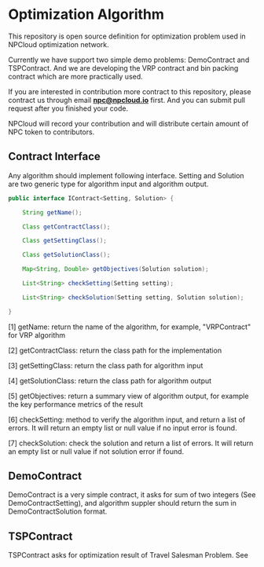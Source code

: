 # Optimization Algorithm

This repository is open source definition for optimization problem used in
NPCloud optimization network.

Currently we have support two simple demo problems: DemoContract and TSPContract.
And we are developing the VRP contract and bin packing contract which are more
practically used.

If you are interested in contribution more contract to this repository, please contract
us through email **npc@npcloud.io** first. And you can submit pull request after you finished
your code.

NPCloud will record your contribution and will distribute certain amount of NPC token to
contributors.

## Contract Interface

Any algorithm should implement following interface. Setting and Solution are two
generic type for algorithm input and algorithm output.

```java
public interface IContract<Setting, Solution> {

    String getName();

    Class getContractClass();

    Class getSettingClass();

    Class getSolutionClass();

    Map<String, Double> getObjectives(Solution solution);

    List<String> checkSetting(Setting setting);

    List<String> checkSolution(Setting setting, Solution solution);

}
```

[1] getName: return the name of the algorithm, for example, "VRPContract" for VRP algorithm

[2] getContractClass: return the class path for the implementation

[3] getSettingClass: return the class path for algorithm input

[4] getSolutionClass: return the class path for algorithm output

[5] getObjectives: return a summary view of algorithm output, for example the key performance
metrics of the result

[6] checkSetting: method to verify the algorithm input, and return a list of errors. It will return
an empty list or null value if no input error is found.

[7] checkSolution: check the solution and return a list of errors. It will return
an empty list or null value if not solution error if found.


## DemoContract

DemoContract is a very simple contract, it asks for sum of two integers (See DemoContractSetting),
and algorithm suppler should return the sum in DemoContractSolution format.

## TSPContract

TSPContract asks for optimization result of Travel Salesman Problem. See



